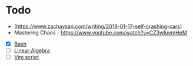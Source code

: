 # Todo

+ [https://www.zachaysan.com/writing/2018-01-17-self-crashing-cars]
+ Mastering Chaos - https://www.youtube.com/watch?v=CZ3wIuvmHeM


- [x] [Bash](https://ryanstutorials.net/bash-scripting-tutorial/)
- [ ] [Linear Algebra](https://www.youtube.com/playlist?list=PLZHQObOWTQDPD3MizzM2xVFitgF8hE_ab)
- [ ] [Vim script](http://learnvimscriptthehardway.stevelosh.com/chapters/32.html)
